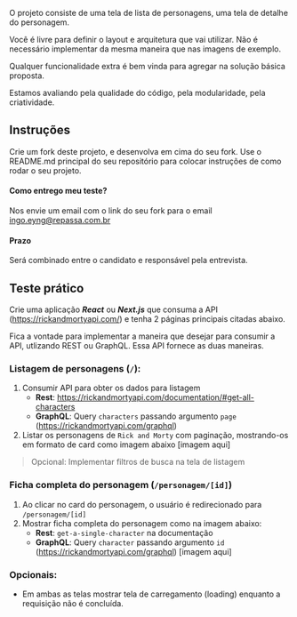 O projeto consiste de uma tela de lista de personagens, uma tela de detalhe do personagem.

Você é livre para definir o layout e arquitetura que vai utilizar. Não é necessário implementar da mesma maneira que nas imagens de exemplo. 

Qualquer funcionalidade extra é bem vinda para agregar na solução básica proposta.

Estamos avaliando pela qualidade do código, pela modularidade, pela criatividade.

## Instruções

Crie um fork deste projeto, e desenvolva em cima do seu fork. Use o README.md principal do seu repositório para colocar instruções de como rodar o seu projeto.

#### Como entrego meu teste?

Nos envie um email com o link do seu fork para o email ingo.eyng@repassa.com.br

#### Prazo

Será combinado entre o candidato e responsável pela entrevista.

## Teste prático

Crie uma aplicação _**React**_ ou _**Next.js**_ que consuma a API (https://rickandmortyapi.com/) e tenha 2 páginas principais citadas abaixo.

Fica a vontade para implementar a maneira que desejar para consumir a API, utlizando REST ou GraphQL. Essa API fornece as duas maneiras.

### Listagem de personagens (`/`):

1. Consumir API para obter os dados para listagem
    - **Rest**: https://rickandmortyapi.com/documentation/#get-all-characters
    - **GraphQL**: Query `characters` passando argumento `page` (https://rickandmortyapi.com/graphql)
2. Listar os personagens de `Rick and Morty` com paginação, mostrando-os em formato de card como imagem abaixo
[imagem aqui]

> Opcional: Implementar filtros de busca na tela de listagem

### Ficha completa do personagem (`/personagem/[id]`)

1. Ao clicar no card do personagem, o usuário é redirecionado para `/personagem/[id]`
2. Mostrar ficha completa do personagem como na imagem abaixo:
    - **Rest**: `get-a-single-character` na documentação
    - **GraphQL**: Query `character` passando argumento `id` (https://rickandmortyapi.com/graphql)
    [imagem aqui]


### Opcionais:

- Em ambas as telas mostrar tela de carregamento (loading) enquanto a requisição não é concluída.
